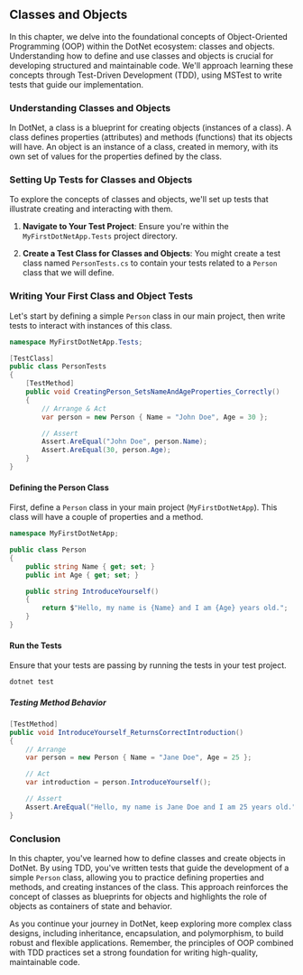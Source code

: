 ## Classes and Objects

In this chapter, we delve into the foundational concepts of Object-Oriented Programming (OOP) within the DotNet ecosystem: classes and objects. Understanding how to define and use classes and objects is crucial for developing structured and maintainable code. We'll approach learning these concepts through Test-Driven Development (TDD), using MSTest to write tests that guide our implementation.

### Understanding Classes and Objects

In DotNet, a class is a blueprint for creating objects (instances of a class). A class defines properties (attributes) and methods (functions) that its objects will have. An object is an instance of a class, created in memory, with its own set of values for the properties defined by the class.

### Setting Up Tests for Classes and Objects

To explore the concepts of classes and objects, we'll set up tests that illustrate creating and interacting with them.

1. **Navigate to Your Test Project**: Ensure you're within the `MyFirstDotNetApp.Tests` project directory.

2. **Create a Test Class for Classes and Objects**: You might create a test class named `PersonTests.cs` to contain your tests related to a `Person` class that we will define.

### Writing Your First Class and Object Tests

Let's start by defining a simple `Person` class in our main project, then write tests to interact with instances of this class.

```csharp
namespace MyFirstDotNetApp.Tests;

[TestClass]
public class PersonTests
{
    [TestMethod]
    public void CreatingPerson_SetsNameAndAgeProperties_Correctly()
    {
        // Arrange & Act
        var person = new Person { Name = "John Doe", Age = 30 };

        // Assert
        Assert.AreEqual("John Doe", person.Name);
        Assert.AreEqual(30, person.Age);
    }
}
```

#### Defining the Person Class

First, define a `Person` class in your main project (`MyFirstDotNetApp`). This class will have a couple of properties and a method.

```csharp
namespace MyFirstDotNetApp;

public class Person
{
    public string Name { get; set; }
    public int Age { get; set; }

    public string IntroduceYourself()
    {
        return $"Hello, my name is {Name} and I am {Age} years old.";
    }
}
```

#### Run the Tests

Ensure that your tests are passing by running the tests in your test project.

```bash
dotnet test
```

##### Testing Method Behavior

```csharp
[TestMethod]
public void IntroduceYourself_ReturnsCorrectIntroduction()
{
    // Arrange
    var person = new Person { Name = "Jane Doe", Age = 25 };

    // Act
    var introduction = person.IntroduceYourself();

    // Assert
    Assert.AreEqual("Hello, my name is Jane Doe and I am 25 years old.", introduction);
}
```

### Conclusion

In this chapter, you've learned how to define classes and create objects in DotNet. By using TDD, you've written tests that guide the development of a simple `Person` class, allowing you to practice defining properties and methods, and creating instances of the class. This approach reinforces the concept of classes as blueprints for objects and highlights the role of objects as containers of state and behavior.

As you continue your journey in DotNet, keep exploring more complex class designs, including inheritance, encapsulation, and polymorphism, to build robust and flexible applications. Remember, the principles of OOP combined with TDD practices set a strong foundation for writing high-quality, maintainable code.
